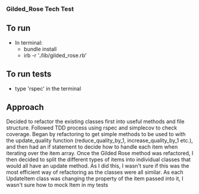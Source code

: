 ### Gilded_Rose Tech Test

## To run 
- In terminal:
    - bundle install
    - irb -r './lib/gilded_rose.rb'

## To run tests
- type 'rspec' in the terminal

## Approach 
    
Decided to refactor the existing classes first into useful methods and file structure.
Followed TDD process using rspec and simplecov to check coverage.
Began by refactoring to get simple methods to be used to with the update_quality function (reduce_quality_by_1, increase_quality_by_1 etc.), and then had an if statement to decide how to handle each item when iterating over the item array.
Once the Gilded Rose method was refactored, I then decided to split the different types of items into individual classes that would all have an update method.
As I did this, I wasn't sure if this was the most efficient way of refactoring as the classes were all similar.
As each UpdateItem class was changing the property of the item passed into it, I wasn't sure how to mock Item in my tests
